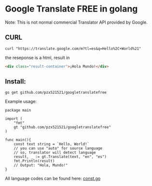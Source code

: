 # Google Translate FREE in golang
Note: This is not normal commercial Translator API provided by Google.


## CURL
```curl
curl "https://translate.google.com/m?tl=es&q=Hello%2C+World%21"
```
the reseponse is a html, result in 
```html
<div class="result-container">¡Hola Mundo!</div>
```
## Install:
```
go get github.com/pzx521521/googletranslatefree
```


Example usage:
```
package main

import (
    "fmt"
    gt "github.com/pzx521521/googletranslatefree"
)

func main(){
    const text string = `Hello, World!`
    // you can use "auto" for source language
    // so, translator will detect language
    result, _ := gt.Translate(text, "en", "es")
    fmt.Println(result)
    // Output: "Hola, Mundo!"
}
```
All language codes can be found here: 
[const.go](https://github.com/pzx521521/googletranslatefree/blob/main/const.go)